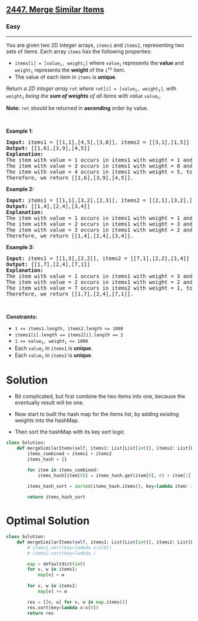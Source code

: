 <h2><a href="https://leetcode.com/problems/merge-similar-items">2447. Merge Similar Items</a></h2><h3>Easy</h3><hr><p>You are given two 2D integer arrays, <code>items1</code> and <code>items2</code>, representing two sets of items. Each array <code>items</code> has the following properties:</p>

<ul>
	<li><code>items[i] = [value<sub>i</sub>, weight<sub>i</sub>]</code> where <code>value<sub>i</sub></code> represents the <strong>value</strong> and <code>weight<sub>i</sub></code> represents the <strong>weight </strong>of the <code>i<sup>th</sup></code> item.</li>
	<li>The value of each item in <code>items</code> is <strong>unique</strong>.</li>
</ul>

<p>Return <em>a 2D integer array</em> <code>ret</code> <em>where</em> <code>ret[i] = [value<sub>i</sub>, weight<sub>i</sub>]</code><em>,</em> <em>with</em> <code>weight<sub>i</sub></code> <em>being the <strong>sum of weights</strong> of all items with value</em> <code>value<sub>i</sub></code>.</p>

<p><strong>Note:</strong> <code>ret</code> should be returned in <strong>ascending</strong> order by value.</p>

<p>&nbsp;</p>
<p><strong class="example">Example 1:</strong></p>

<pre>
<strong>Input:</strong> items1 = [[1,1],[4,5],[3,8]], items2 = [[3,1],[1,5]]
<strong>Output:</strong> [[1,6],[3,9],[4,5]]
<strong>Explanation:</strong> 
The item with value = 1 occurs in items1 with weight = 1 and in items2 with weight = 5, total weight = 1 + 5 = 6.
The item with value = 3 occurs in items1 with weight = 8 and in items2 with weight = 1, total weight = 8 + 1 = 9.
The item with value = 4 occurs in items1 with weight = 5, total weight = 5.  
Therefore, we return [[1,6],[3,9],[4,5]].
</pre>

<p><strong class="example">Example 2:</strong></p>

<pre>
<strong>Input:</strong> items1 = [[1,1],[3,2],[2,3]], items2 = [[2,1],[3,2],[1,3]]
<strong>Output:</strong> [[1,4],[2,4],[3,4]]
<strong>Explanation:</strong> 
The item with value = 1 occurs in items1 with weight = 1 and in items2 with weight = 3, total weight = 1 + 3 = 4.
The item with value = 2 occurs in items1 with weight = 3 and in items2 with weight = 1, total weight = 3 + 1 = 4.
The item with value = 3 occurs in items1 with weight = 2 and in items2 with weight = 2, total weight = 2 + 2 = 4.
Therefore, we return [[1,4],[2,4],[3,4]].</pre>

<p><strong class="example">Example 3:</strong></p>

<pre>
<strong>Input:</strong> items1 = [[1,3],[2,2]], items2 = [[7,1],[2,2],[1,4]]
<strong>Output:</strong> [[1,7],[2,4],[7,1]]
<strong>Explanation:
</strong>The item with value = 1 occurs in items1 with weight = 3 and in items2 with weight = 4, total weight = 3 + 4 = 7. 
The item with value = 2 occurs in items1 with weight = 2 and in items2 with weight = 2, total weight = 2 + 2 = 4. 
The item with value = 7 occurs in items2 with weight = 1, total weight = 1.
Therefore, we return [[1,7],[2,4],[7,1]].
</pre>

<p>&nbsp;</p>
<p><strong>Constraints:</strong></p>

<ul>
	<li><code>1 &lt;= items1.length, items2.length &lt;= 1000</code></li>
	<li><code>items1[i].length == items2[i].length == 2</code></li>
	<li><code>1 &lt;= value<sub>i</sub>, weight<sub>i</sub> &lt;= 1000</code></li>
	<li>Each <code>value<sub>i</sub></code> in <code>items1</code> is <strong>unique</strong>.</li>
	<li>Each <code>value<sub>i</sub></code> in <code>items2</code> is <strong>unique</strong>.</li>
</ul>

# Solution 
* Bit complicated, but first combine the two items into one, because the eventually result will be one. 
* Now start to built the hash map for the items list, by adding exisitng weights into the hashMap. 

* Then sort the hashMap with its key sort logic 

```python
class Solution:
    def mergeSimilarItems(self, items1: List[List[int]], items2: List[List[int]]) -> List[List[int]]:
        items_combined = items1 + items2 
        items_hash = {}

        for item in items_combined:
            items_hash[item[0]] = items_hash.get(item[0], 0) + item[1]
        
        items_hash_sort = sorted(items_hash.items(), key=lambda item: item[0])

        return items_hash_sort
```

# Optimal Solution 
```python 
class Solution:
    def mergeSimilarItems(self, items1: List[List[int]], items2: List[List[int]]) -> List[List[int]]:
        # items1.sort(key=lambda x:x[0])
        # items2.sort(key=lambda )

        map = defaultdict(int)
        for v, w in items1:
            map[v] = w
        
        for v, w in items2:
            map[v] += w

        res = [[v, w] for v, w in map.items()]
        res.sort(key=lambda x:x[0])
        return res
```
    
